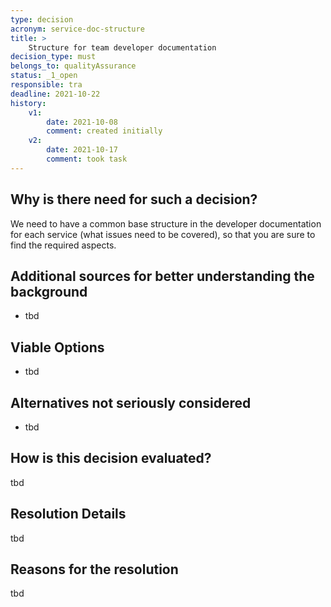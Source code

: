 ```yaml
---
type: decision
acronym: service-doc-structure
title: >
    Structure for team developer documentation
decision_type: must
belongs_to: qualityAssurance
status: _1_open
responsible: tra
deadline: 2021-10-22
history:
    v1:
        date: 2021-10-08
        comment: created initially 
    v2: 
        date: 2021-10-17
        comment: took task    
---
```


## Why is there need for such a decision?

We need to have a common base structure in the developer documentation for each service (what issues need to be 
covered), so that you are sure to find the required aspects. 

## Additional sources for better understanding the background

* tbd

## Viable Options

* tbd


## Alternatives not seriously considered

* tbd


## How is this decision evaluated?

tbd
 
## Resolution Details

tbd

## Reasons for the resolution

tbd

